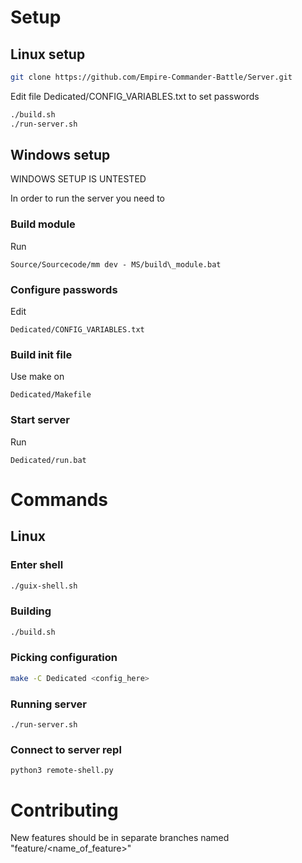 # Setup
## Linux setup
```bash
git clone https://github.com/Empire-Commander-Battle/Server.git
```
Edit file Dedicated/CONFIG_VARIABLES.txt to set passwords
```bash
./build.sh
./run-server.sh
```

## Windows setup
WINDOWS SETUP IS UNTESTED

In order to run the server you need to
### Build module
Run
```
Source/Sourcecode/mm dev - MS/build\_module.bat
```
### Configure passwords
Edit
```
Dedicated/CONFIG_VARIABLES.txt
```
### Build init file
Use make on
```
Dedicated/Makefile
```
### Start server
Run
```
Dedicated/run.bat
```

# Commands
## Linux
### Enter shell
```bash
./guix-shell.sh
```
### Building
```bash
./build.sh
```

### Picking configuration
```bash
make -C Dedicated <config_here>
```

### Running server
```
./run-server.sh
```

### Connect to server repl
```
python3 remote-shell.py
```
# Contributing
New features should be in separate branches named "feature/<name\_of\_feature>"
